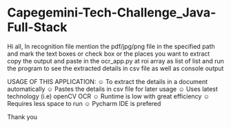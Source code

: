 # Capegemini-Tech-Challenge_Java-Full-Stack
Hi all,
In recognition file mention the pdf/jpg/png file in the specified path and mark the text boxes or check box or the places you want to extract
copy the output and paste in the ocr_app.py at
roi array as list of list
and run the program to see the extracted details in csv file as well as console output

USAGE OF THIS APPLICATION:
☺ To extract the details in a document automatically 
☺ Pastes the details in csv file for later usage
☺ Uses latest technology (i.e) openCV OCR
☺ Runtime is low with great efficiency
☺ Requires less space to run
☺ Pycharm IDE is prefered

Thank you


